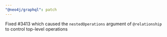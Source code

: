```yaml
---
"@neo4j/graphql": patch
---
```


Fixed #3413 which caused the `nestedOperations` argument of `@relationship` to control top-level operations
